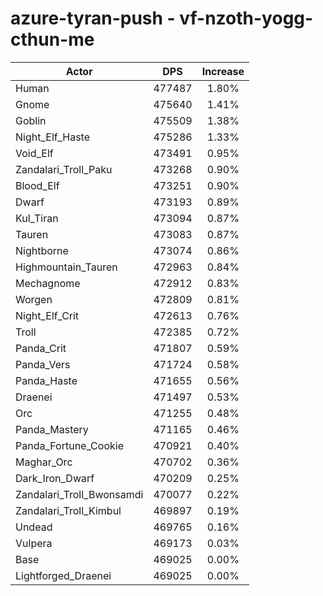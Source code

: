 # azure-tyran-push - vf-nzoth-yogg-cthun-me
| Actor | DPS | Increase |
|---|:---:|:---:|
|Human|477487|1.80%|
|Gnome|475640|1.41%|
|Goblin|475509|1.38%|
|Night_Elf_Haste|475286|1.33%|
|Void_Elf|473491|0.95%|
|Zandalari_Troll_Paku|473268|0.90%|
|Blood_Elf|473251|0.90%|
|Dwarf|473193|0.89%|
|Kul_Tiran|473094|0.87%|
|Tauren|473083|0.87%|
|Nightborne|473074|0.86%|
|Highmountain_Tauren|472963|0.84%|
|Mechagnome|472912|0.83%|
|Worgen|472809|0.81%|
|Night_Elf_Crit|472613|0.76%|
|Troll|472385|0.72%|
|Panda_Crit|471807|0.59%|
|Panda_Vers|471724|0.58%|
|Panda_Haste|471655|0.56%|
|Draenei|471497|0.53%|
|Orc|471255|0.48%|
|Panda_Mastery|471165|0.46%|
|Panda_Fortune_Cookie|470921|0.40%|
|Maghar_Orc|470702|0.36%|
|Dark_Iron_Dwarf|470209|0.25%|
|Zandalari_Troll_Bwonsamdi|470077|0.22%|
|Zandalari_Troll_Kimbul|469897|0.19%|
|Undead|469765|0.16%|
|Vulpera|469173|0.03%|
|Base|469025|0.00%|
|Lightforged_Draenei|469025|0.00%|
